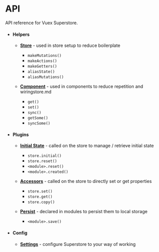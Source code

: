 # API

API reference for Vuex Superstore.

- #### Helpers

    - **[Store](store)** - used in store setup to reduce boilerplate
        - `makeMutations()`
        - `makeActions()`
        - `makeGetters()`
        - `aliasState()`
        - `aliasMutations()`

    - **[Component](component)** - used in components to reduce repetition and wiringstore.md
        - `get()`
        - `set()`
        - `sync()`
        - `getSome()`
        - `syncSome()`

- #### Plugins

    - **[Initial State](initial)** - called on the store to manage / retrieve initial state
        - `store.initial()`
        - `store.reset()`
        - `<module>.reset()`
        - `<module>.created()`

    - **[Accessors](accessors)** - called on the store to directly set or get properties
        - `store.set()`
        - `store.get()`
        - `store.copy()`

    - **[Persist](persist)** - declared in modules to persist them to local storage
        - `<module>.save()`

- #### Config

    - **[Settings](settings)** - configure Superstore to your way of working



